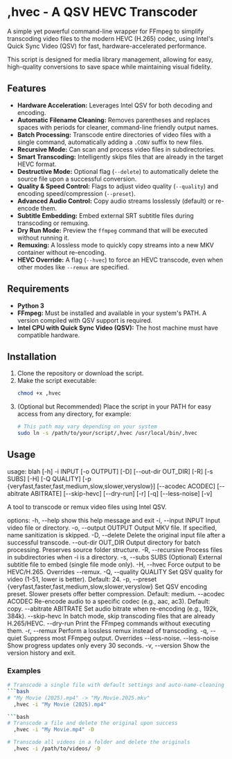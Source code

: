 # ,hvec - A QSV HEVC Transcoder

A simple yet powerful command-line wrapper for FFmpeg to simplify transcoding video files to the modern HEVC (H.265) codec, using Intel's Quick Sync Video (QSV) for fast, hardware-accelerated performance.

This script is designed for media library management, allowing for easy, high-quality conversions to save space while maintaining visual fidelity.
## Features

- **Hardware Acceleration:** Leverages Intel QSV for both decoding and encoding.
- **Automatic Filename Cleaning:** Removes parentheses and replaces spaces with periods for cleaner, command-line friendly output names.
- **Batch Processing:** Transcode entire directories of video files with a single command, automatically adding a `.CONV` suffix to new files.
- **Recursive Mode:** Can scan and process video files in subdirectories.
- **Smart Transcoding:** Intelligently skips files that are already in the target HEVC format.
- **Destructive Mode:** Optional flag (`--delete`) to automatically delete the source file upon a successful conversion.
- **Quality & Speed Control:** Flags to adjust video quality (`--quality`) and encoding speed/compression (`--preset`).
- **Advanced Audio Control:** Copy audio streams losslessly (default) or re-encode them.
- **Subtitle Embedding:** Embed external SRT subtitle files during transcoding or remuxing.
- **Dry Run Mode:** Preview the `ffmpeg` command that will be executed without running it.
- **Remuxing:** A lossless mode to quickly copy streams into a new MKV container without re-encoding.
- **HEVC Override:** A flag (`--hvec`) to force an HEVC transcode, even when other modes like `--remux` are specified.
## Requirements

- **Python 3**
- **FFmpeg:** Must be installed and available in your system's PATH. A version compiled with QSV support is required.
- **Intel CPU with Quick Sync Video (QSV):** The host machine must have compatible hardware.

## Installation

1.  Clone the repository or download the script.
2.  Make the script executable:
    ```bash
    chmod +x ,hvec
    ```
3.  (Optional but Recommended) Place the script in your PATH for easy access from any directory, for example:
    ```bash
    # This path may vary depending on your system
    sudo ln -s /path/to/your/script/,hvec /usr/local/bin/,hvec
    ```

## Usage
usage: blah [-h] -i INPUT [-o OUTPUT] [-D] [--out-dir OUT_DIR] [-R] [-s SUBS]
            [-H] [-Q QUALITY]
            [-p {veryfast,faster,fast,medium,slow,slower,veryslow}]
            [--acodec ACODEC] [--abitrate ABITRATE] [--skip-hevc] [--dry-run]
            [-r] [-q] [--less-noise] [-v]

A tool to transcode or remux video files using Intel QSV.

options:
  -h, --help            show this help message and exit
  -i, --input INPUT     Input video file or directory.
  -o, --output OUTPUT   Output MKV file. If specified, name sanitization is skipped.
  -D, --delete          Delete the original input file after a successful transcode.
  --out-dir OUT_DIR     Output directory for batch processing. Preserves source folder structure.
  -R, --recursive       Process files in subdirectories when -i is a directory.
  -s, --subs SUBS       (Optional) External subtitle file to embed (single file mode only).
  -H, --hvec            Force output to be HEVC/H.265. Overrides --remux.
  -Q, --quality QUALITY
                        Set QSV quality for video (1-51, lower is better). Default: 24.
  -p, --preset {veryfast,faster,fast,medium,slow,slower,veryslow}
                        Set QSV encoding preset. Slower presets offer better compression. Default: medium.
  --acodec ACODEC       Re-encode audio to a specific codec (e.g., aac, ac3). Default: copy.
  --abitrate ABITRATE   Set audio bitrate when re-encoding (e.g., 192k, 384k).
  --skip-hevc           In batch mode, skip transcoding files that are already H.265/HEVC.
  --dry-run             Print the FFmpeg commands without executing them.
  -r, --remux           Perform a lossless remux instead of transcoding.
  -q, --quiet           Suppress most FFmpeg output. Overrides --less-noise.
  --less-noise          Show progress updates only every 30 seconds.
  -v, --version         Show the version history and exit.

### Examples
```bash
# Transcode a single file with default settings and auto-name-cleaning
```bash
# "My Movie (2025).mp4" -> "My.Movie.2025.mkv"
  ,hvec -i "My Movie (2025).mp4"

```bash
# Transcode a file and delete the original upon success
  ,hvec -i "My Movie.mp4" -D
```

```bash
# Transcode all videos in a folder and delete the originals
  ,hvec -i /path/to/videos/ -D
```
